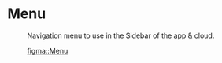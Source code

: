 <script lang="ts" setup>
import { ref } from 'vue'
import Menu from '@cypress-design/vue-menu'
import {
  IconGeneralChatBubble,
  IconAnimatedGeneralChatBubble,
  IconTechnologyServerAlt,
  IconTechnologyGitBranches,
  IconViewPieChart,
  IconAnimatedTechnologyServer,
  IconAnimatedTechnologyGitBranches,
  IconAnimatedViewChart,
  IconObjectGear,
  IconAnimatedObjectGear,
  IconWindowCodeEditor,
} from '@cypress-design/vue-icon'

const activePath = ref('#runs')
</script>

# Menu

<DemoWrapper>
	<Menu
    :activePath="activePath"
    :items="[
      {
        label: 'Runs',
        icon: IconTechnologyServerAlt,
        iconActive: IconAnimatedTechnologyServer,
        href: '#runs',
      },
      {
        label: 'Reviews',
        icon: IconGeneralChatBubble,
        iconActive: IconAnimatedGeneralChatBubble,
        href: '#reviews',
      },
      {
        label: 'Branches',
        icon: IconTechnologyGitBranches,
        iconActive: IconAnimatedTechnologyGitBranches,
        href: '#branches',
      },
      {
        label: 'Insights',
        icon: IconViewPieChart,
        iconActive: IconAnimatedViewChart,
        href: '#insights',
        items: [
          'Run status',
          'Run duration',
          'Test suite size',
          'Top failures',
          'Slowest tests',
          'Most common errors',
          'Flaky tests',
        ].map((l) => ({
          label: l,
          href: `#${l.toLowerCase().replace(/ /g, '-')}`,
        })),
      },
      {
        label: 'Specs',
        icon: IconWindowCodeEditor,
        iconActive: IconWindowCodeEditor,
        href: '#specs',
      },
      {
        label: 'Settings',
        icon: IconObjectGear,
        iconActive: IconAnimatedObjectGear,
        href: '#settings',
      },
    ]"
    @mousedown="
      (e) => {
        // if target is a child of a link, prevent default
        if (e.target.closest('a')) {
          e.preventDefault()
          activePath = `#${e.target.closest('a').href?.split('#')[1]}`
        }
      }
    "
  />
</DemoWrapper>

Navigation menu to use in the Sidebar of the app & cloud.

[figma::Menu](https://www.figma.com/file/8StecHdRdqQwJwjxsK9woR/Cloud-Navigation%2C-v2.0---%40wip?type=design&node-id=503-2275&mode=design&t=friccqnTPIAsAxGg-4)
